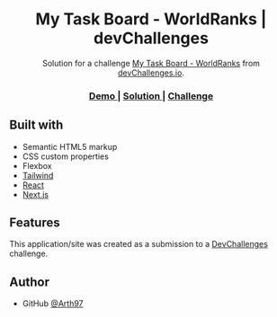 
<h1 align="center">My Task Board - WorldRanks | devChallenges</h1>

<div align="center">
   Solution for a challenge <a href="https://devchallenges.io/challenge/my-task-board-app" target="_blank">My Task Board - WorldRanks</a> from <a href="http://devchallenges.io" target="_blank">devChallenges.io</a>.
</div>

<div align="center">
  <h3>
    <a href="https://arth97.github.io/devChallenge-country-page-worldRanks">
      Demo
    </a>
    <span> | </span>
    <a href="https://github.com/Arth97/devchallenge-my-task-board">
      Solution
    </a>
    <span> | </span>
    <a href="https://devchallenges.io/challenge/my-task-board-app">
      Challenge
    </a>
  </h3>
</div>


## Built with

- Semantic HTML5 markup
- CSS custom properties
- Flexbox
- [Tailwind](https://tailwindcss.com/)
- [React](https://reactjs.org/)
- [Next.js](https://nextjs.org/)

## Features

This application/site was created as a submission to a [DevChallenges](https://devchallenges.io) challenge.


## Author

- GitHub [@Arth97](https://github.com/Arth97)
